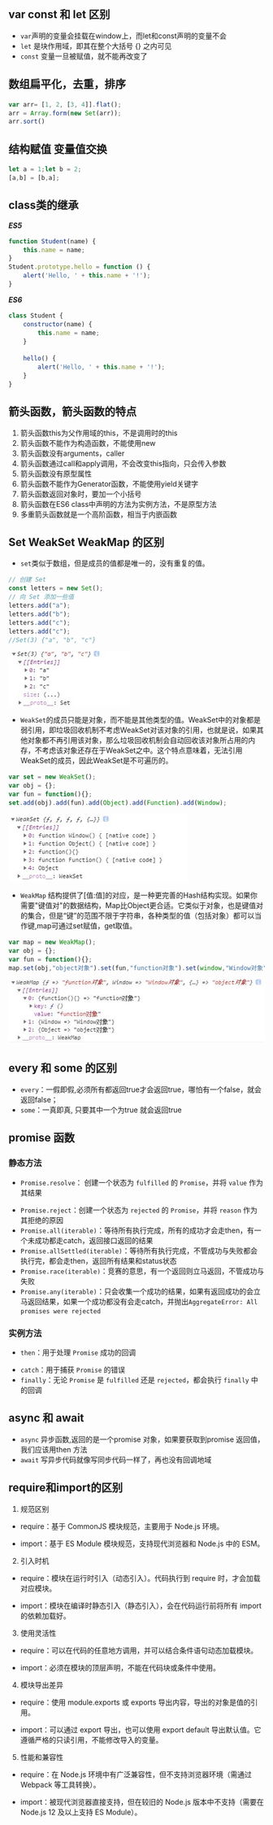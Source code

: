 ## var const 和 let 区别

* `var`声明的变量会挂载在window上，而let和const声明的变量不会
* `let` 是块作用域，即其在整个大括号 {} 之内可见
* `const` 变量一旦被赋值，就不能再改变了

## 数组扁平化，去重，排序

```JavaScript
var arr= [1, 2, [3, 4]].flat();
arr = Array.form(new Set(arr));
arr.sort()
```

## 结构赋值 变量值交换

```JavaScript
let a = 1;let b = 2;
[a,b] = [b,a];
```

## class类的继承

***ES5***

```javascript
function Student(name) {
    this.name = name;
}
Student.prototype.hello = function () {
    alert('Hello, ' + this.name + '!');
}
```

***ES6***

```javascript
class Student {
    constructor(name) {
        this.name = name;
    }

    hello() {
        alert('Hello, ' + this.name + '!');
    }
}
```

## 箭头函数，箭头函数的特点

1. 箭头函数this为父作用域的this，不是调用时的this
2. 箭头函数不能作为构造函数，不能使用new
3. 箭头函数没有arguments，caller
4. 箭头函数通过call和apply调用，不会改变this指向，只会传入参数
5. 箭头函数没有原型属性
6. 箭头函数不能作为Generator函数，不能使用yield关键字
7. 箭头函数返回对象时，要加一个小括号
8. 箭头函数在ES6 class中声明的方法为实例方法，不是原型方法
9. 多重箭头函数就是一个高阶函数，相当于内嵌函数

## Set WeakSet WeakMap 的区别

* `set`类似于数组，但是成员的值都是唯一的，没有重复的值。

```javascript
// 创建 Set
const letters = new Set();
// 向 Set 添加一些值
letters.add("a");
letters.add("b");
letters.add("c");
letters.add("c");
//Set(3) {"a", "b", "c"}
```

![W3C](./assets/images/set.jpg)

* `WeakSet`的成员只能是对象，而不能是其他类型的值。WeakSet中的对象都是弱引用，即垃圾回收机制不考虑WeakSet对该对象的引用，也就是说，如果其他对象都不再引用该对象，那么垃圾回收机制会自动回收该对象所占用的内存，不考虑该对象还存在于WeakSet之中。这个特点意味着，无法引用WeakSet的成员，因此WeakSet是不可遍历的。

```javascript
var set = new WeakSet();
var obj = {};
var fun = function(){};
set.add(obj).add(fun).add(Object).add(Function).add(Window);
```

![W3C](./assets/images/WeakSet.jpg)

* `WeakMap` 结构提供了[值:值]的对应，是一种更完善的Hash结构实现。如果你需要"键值对"的数据结构，Map比Object更合适。它类似于对象，也是键值对的集合，但是“键”的范围不限于字符串，各种类型的值（包括对象）都可以当作键,map可通过set赋值，get取值。

```javascript
var map = new WeakMap();
var obj = {};
var fun = function(){};
map.set(obj,"object对象").set(fun,"function对象").set(window,"Window对象")
```

![W3C](./assets/images/WeakMap.jpg)

## every 和 some 的区别

* `every`：一假即假,必须所有都返回true才会返回true，哪怕有一个false，就会返回false；
* `some`：一真即真, 只要其中一个为true 就会返回true

## promise 函数

### 静态方法

- `Promise.resolve`： 创建一个状态为 `fulfilled` 的 `Promise`，并将 `value` 作为其结果
* `Promise.reject`：创建一个状态为 `rejected` 的 `Promise`，并将 `reason` 作为其拒绝的原因
* `Promise.all(iterable)`：等待所有执行完成，所有的成功才会走then，有一个未成功都走catch，返回接口返回的结果
* `Promise.allSettled(iterable)`：等待所有执行完成，不管成功与失败都会执行完，都会走then，返回所有结果和status状态
* `Promise.race(iterable)`：竞赛的意思，有一个返回则立马返回，不管成功与失败
* `Promise.any(iterable)`：只会收集一个成功的结果，如果有返回成功的会立马返回结果，如果一个成功都没有会走catch，并抛出`AggregateError: All promises were rejected`

### 实例方法

- `then`：用于处理 `Promise` 成功的回调
* `catch`：用于捕获 `Promise` 的错误
* `finally`：无论 `Promise` 是 `fulfilled` 还是 `rejected`，都会执行 `finally` 中的回调

## async 和 await

* `async` 异步函数,返回的是一个promise 对象，如果要获取到promise 返回值，我们应该用then 方法
* `await` 写异步代码就像写同步代码一样了，再也没有回调地域

## require和import的区别

1. 规范区别

- require：基于 CommonJS 模块规范，主要用于 Node.js 环境。
* import：基于 ES Module 模块规范，支持现代浏览器和 Node.js 中的 ESM。

2. 引入时机

- require：模块在运行时引入（动态引入）。代码执行到 require 时，才会加载对应模块。
* import：模块在编译时静态引入（静态引入），会在代码运行前将所有 import 的依赖加载好。

3. 使用灵活性

- require：可以在代码的任意地方调用，并可以结合条件语句动态加载模块。
* import：必须在模块的顶层声明，不能在代码块或条件中使用。

4. 模块导出差异

- require：使用 module.exports 或 exports 导出内容，导出的对象是值的引用。
* import：可以通过 export 导出，也可以使用 export default 导出默认值。它遵循严格的只读引用，不能修改导入的变量。

5. 性能和兼容性

- require：在 Node.js 环境中有广泛兼容性，但不支持浏览器环境（需通过 Webpack 等工具转换）。
* import：被现代浏览器直接支持，但在较旧的 Node.js 版本中不支持（需要在 Node.js 12 及以上支持 ES Module）。

